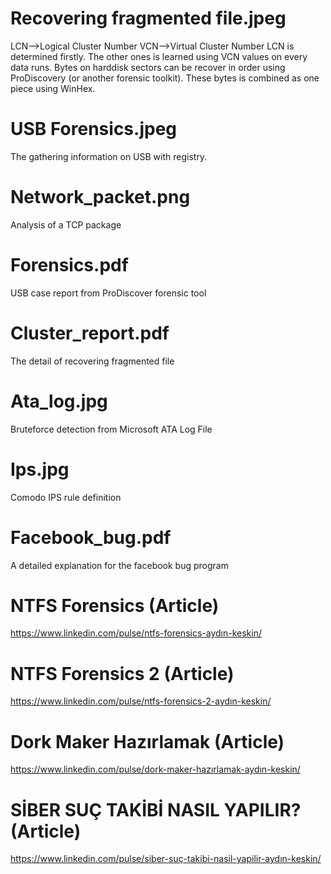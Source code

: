 # Recovering fragmented file.jpeg
LCN-->Logical Cluster Number 
VCN-->Virtual Cluster Number LCN is determined firstly. The other ones is learned using VCN values on every data runs. Bytes on harddisk sectors can be recover in order using ProDiscovery (or another forensic toolkit). These bytes is combined as one piece using WinHex.

# USB Forensics.jpeg
The gathering information on USB with registry.

# Network_packet.png
Analysis of a TCP package

# Forensics.pdf
USB case report from ProDiscover forensic tool

# Cluster_report.pdf
The detail of recovering fragmented file

# Ata_log.jpg
Bruteforce detection from Microsoft ATA Log File

# Ips.jpg
Comodo IPS rule definition

# Facebook_bug.pdf
A detailed explanation for the facebook bug program

# NTFS Forensics (Article)
https://www.linkedin.com/pulse/ntfs-forensics-aydın-keskin/

# NTFS Forensics 2 (Article)
https://www.linkedin.com/pulse/ntfs-forensics-2-aydın-keskin/

# Dork Maker Hazırlamak (Article)
https://www.linkedin.com/pulse/dork-maker-hazırlamak-aydın-keskin/

# SİBER SUÇ TAKİBİ NASIL YAPILIR? (Article)
https://www.linkedin.com/pulse/siber-suç-takibi-nasil-yapilir-aydın-keskin/
